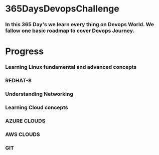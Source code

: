 # 365DaysDevopsChallenge
<h3>In this  365 Day's we learn every thing on Devops World. We fallow  one basic roadmap to cover Devops Journey.</h3>

<h1>Progress</h1>

### Learning Linux fundamental and advanced concepts
### REDHAT-8
### Understanding Networking
### Learning Cloud concepts
### AZURE CLOUDS
### AWS CLOUDS
### GIT